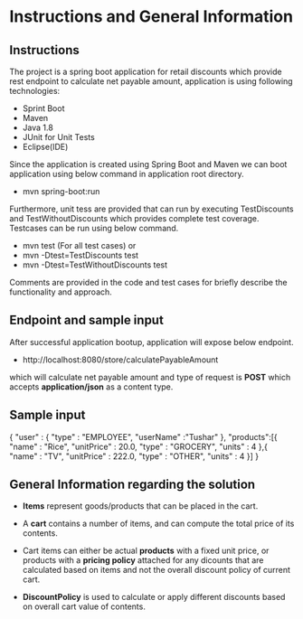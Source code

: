 # Instructions and General Information

## Instructions
The project is a spring boot application for retail discounts which provide rest endpoint to calculate net payable amount, application is using following technologies:

* Sprint Boot
* Maven
* Java 1.8
* JUnit for Unit Tests
* Eclipse(IDE)

Since the application is created using Spring Boot and Maven we can boot application using below command in application root directory.
*  mvn spring-boot:run


Furthermore, unit tess are provided that can run by executing TestDiscounts and TestWithoutDiscounts which provides complete test coverage. Testcases can be run using below command.

* mvn test (For all test cases)
  or
* mvn -Dtest=TestDiscounts test
* mvn -Dtest=TestWithoutDiscounts test 

Comments are provided in the code and test cases for briefly describe the functionality and approach.

## Endpoint and sample input

After successful application bootup, application will expose below endpoint.

* http://localhost:8080/store/calculatePayableAmount

which will calculate net payable amount and type of request is **POST** which accepts **application/json** as a content type.

## Sample input

{
   "user" : {
		"type" : "EMPLOYEE",
		"userName" :"Tushar"
	},
	"products":[{
		"name" : "Rice",
		"unitPrice" : 20.0,
		"type" : "GROCERY",
		"units" : 4
	},{
		"name" : "TV",
		"unitPrice" : 222.0,
		"type" : "OTHER",
		"units" : 4
	}]
}
 

## General Information regarding the solution

- **Items** represent goods/products that can be placed in the cart.

- A **cart** contains a number of items, and can compute the total price of its contents.

- Cart items can either be actual **products** with a fixed unit price, or products with a **pricing policy** attached for any dicounts that are calculated based on items and not the overall discount policy of current cart.

- **DiscountPolicy** is used to calculate or apply different discounts based on overall cart value of contents.

